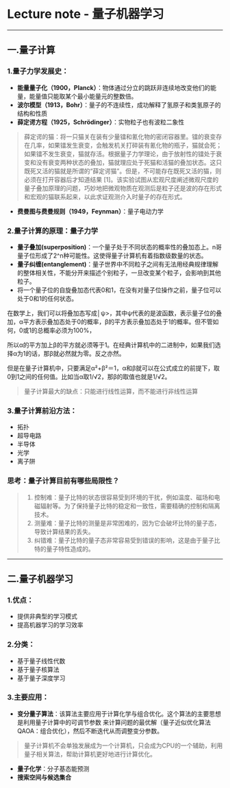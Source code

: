 # Lecture note - 量子机器学习
***
## 一.量子计算 
### 1.量子力学发展史：
* **能量量子化（1900，Planck）**：物体通过分立的跳跃非连续地改变他们的能量，能量值只能取某个最小能量元的整数倍。
* **波尔模型（1913，Bohr）**：量子的不连续性，成功解释了氢原子和类氢原子的结构和性质
* **薛定谔方程（1925，Schrödinger）**：实物粒子也有波粒二象性
>薛定谔的猫：将一只猫关在装有少量镭和氰化物的密闭容器里。镭的衰变存在几率，如果镭发生衰变，会触发机关打碎装有氰化物的瓶子，猫就会死；如果镭不发生衰变，猫就存活。根据量子力学理论，由于放射性的镭处于衰变和没有衰变两种状态的叠加，猫就理应处于死猫和活猫的叠加状态。这只既死又活的猫就是所谓的“薛定谔猫”。但是，不可能存在既死又活的猫，则必须在打开容器后才知道结果 [1]。该实验试图从宏观尺度阐述微观尺度的量子叠加原理的问题，巧妙地把微观物质在观测后是粒子还是波的存在形式和宏观的猫联系起来，以此求证观测介入时量子的存在形式。
* **费曼图与费曼规则（1949，Feynman）**：量子电动力学
### 2.量子计算的原理：量子力学
* **量子叠加(superposition)**：一个量子处于不同状态的概率性的叠加态上。n哥量子位形成了2^n种可能性。这使得量子计算机有着指数级数量的状态。
* **量子纠缠(entanglement)**：量子世界中不同粒子之间有无法用经典规律理解的整体相关性，不能分开来描述个别粒子，一旦改变某个粒子，会影响到其他粒子。
* 将一个量子位的自旋叠加态代表0和1，在没有对量子位操作之前，量子位可以处于0和1的任何状态。

在数学上，我们可以将叠加态写成│ψ>，其中ψ代表的是波函数，表示量子位的叠加，α平方表示叠加态处于0的概率，β的平方表示叠加态处于1的概率。但不管如何，0或1的总概率必须为100%，

所以α的平方加上β的平方就必须等于1。在经典计算机中的二进制中，如果我们选择α为1的话，那β就必然就为零。反之亦然。

但是在量子计算机中，只要满足α²+β²＝1，α和β就可以在公式成立的前提下，取0到1之间的任何值。比如当α取1/√2，那β的取值也就是1/√2。
>量子计算最大的缺点：只能进行线性运算，而不能进行非线性运算
### 3.量子计算前沿方法：
* 拓扑
* 超导电路
* 半导体
* 光学
* 离子阱

### 思考：量子计算目前有哪些局限性？
>1. 控制难：量子比特的状态很容易受到环境的干扰，例如温度、磁场和电磁辐射等。为了保持量子比特的稳定和一致性，需要精确的控制和隔离技术。
>2. 测量难：量子比特的测量是非常困难的，因为它会破坏比特的量子态，导致计算结果的丢失。
>3. 纠错难：量子比特的量子态非常容易受到错误的影响，这是由于量子比特的量子特性造成的。
***
## 二.量子机器学习
### 1.优点：
* 提供非典型的学习模式
* 提高机器学习的学习效率
### 2.分类：
* 基于量子线性代数
* 基于量子核算法
* 基于量子深度学习
### 3.主要应用：
* **变分量子算法**：该算法主要应用于计算化学与组合优化。这个算法的主要思想是利用量子计算中的可调节参数 来计算问题的最优解（量子近似优化算法QAOA：组合优化），然后不断迭代从而调整变分参数。
>量子计算机不会单独发展成为一个计算机，只会成为CPU的一个辅助，利用量子相关算法，帮助计算机更好地进行计算优化。
* **量子化学**：分子基态能预测
* **搜索空间与候选集合**